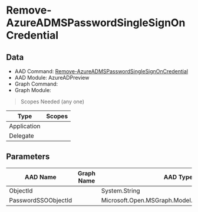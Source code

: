 # Remove-AzureADMSPasswordSingleSignOnCredential

## Data

+ AAD Command: [Remove-AzureADMSPasswordSingleSignOnCredential](https://docs.microsoft.com/en-us/powershell/module/AzureADPreview/Remove-AzureADMSPasswordSingleSignOnCredential)
+ AAD Module: AzureADPreview
+ Graph Command: 
+ Graph Module: 

> Scopes Needed (any one)

|Type|Scopes|
|---|---|
|Application||
|Delegate||

## Parameters

|AAD Name|Graph Name|AAD Type|Graph Type|Infos|
|---|---|---|---|---|
|ObjectId||System.String|||
|PasswordSSOObjectId||Microsoft.Open.MSGraph.Model.PasswordSSOObjectId|||

